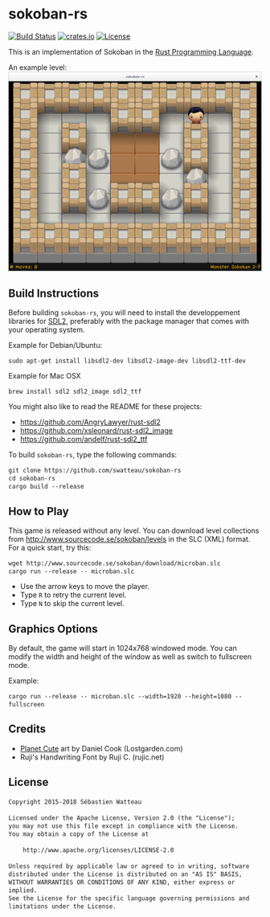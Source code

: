 # sokoban-rs

[![Build Status](https://travis-ci.org/swatteau/sokoban-rs.svg)](https://travis-ci.org/swatteau/sokoban-rs)
[![crates.io](https://img.shields.io/badge/crates.io-v1.2.1-brightgreen.svg)](https://crates.io/crates/sokoban-rs)
[![License](https://img.shields.io/badge/license-Apache%202-blue.svg)](https://www.apache.org/licenses/LICENSE-2.0)

This is an implementation of Sokoban in the [Rust Programming Language](https://www.rust-lang.org).

An example level:
![Screenshot](assets/image/screenshot.png)

## Build Instructions

Before building `sokoban-rs`, you will need to install the developpement libraries for [SDL2](https://www.libsdl.org), preferably with the package manager that comes
with your operating system.

Example for Debian/Ubuntu:

    sudo apt-get install libsdl2-dev libsdl2-image-dev libsdl2-ttf-dev


Example for Mac OSX

    brew install sdl2 sdl2_image sdl2_ttf

You might also like to read the README for these projects:

- https://github.com/AngryLawyer/rust-sdl2
- https://github.com/xsleonard/rust-sdl2_image
- https://github.com/andelf/rust-sdl2_ttf

To build `sokoban-rs`, type the following commands:

    git clone https://github.com/swatteau/sokoban-rs
    cd sokoban-rs
    cargo build --release

## How to Play

This game is released without any level. You can download level collections from http://www.sourcecode.se/sokoban/levels in the SLC (XML) format. For a quick start, try this:

    wget http://www.sourcecode.se/sokoban/download/microban.slc
    cargo run --release -- microban.slc

- Use the arrow keys to move the player.
- Type `R` to retry the current level.
- Type `N` to skip the current level.

## Graphics Options

By default, the game will start in 1024x768 windowed mode.
You can modify the width and height of the window as well as switch to fullscreen mode.

Example:

    cargo run --release -- microban.slc --width=1920 --height=1080 --fullscreen

## Credits

- [Planet Cute](http://www.lostgarden.com/2007/05/dancs-miraculously-flexible-game.html) art by Daniel Cook (Lostgarden.com)
- Ruji's Handwriting Font by Ruji C. (rujic.net)

## License

    Copyright 2015-2018 Sébastien Watteau

    Licensed under the Apache License, Version 2.0 (the "License");
    you may not use this file except in compliance with the License.
    You may obtain a copy of the License at

        http://www.apache.org/licenses/LICENSE-2.0

    Unless required by applicable law or agreed to in writing, software
    distributed under the License is distributed on an "AS IS" BASIS,
    WITHOUT WARRANTIES OR CONDITIONS OF ANY KIND, either express or implied.
    See the License for the specific language governing permissions and
    limitations under the License.

